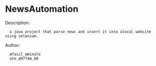 # NewsAutomation

Description:

      a java project that parse news and insert it into alocal website using selenium.
      
      
Author:

      æfasil_æminale
      ate_æ9774æ_08
